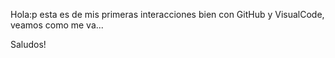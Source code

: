 Hola:p esta es de mis primeras interacciones bien con GitHub y VisualCode, veamos como me va...

Saludos!